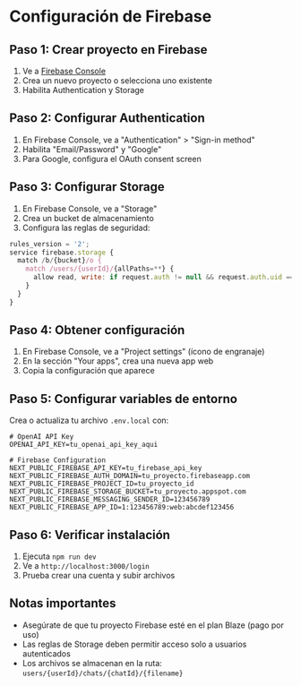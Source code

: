 # Configuración de Firebase

## Paso 1: Crear proyecto en Firebase

1. Ve a [Firebase Console](https://console.firebase.google.com/)
2. Crea un nuevo proyecto o selecciona uno existente
3. Habilita Authentication y Storage

## Paso 2: Configurar Authentication

1. En Firebase Console, ve a "Authentication" > "Sign-in method"
2. Habilita "Email/Password" y "Google"
3. Para Google, configura el OAuth consent screen

## Paso 3: Configurar Storage

1. En Firebase Console, ve a "Storage"
2. Crea un bucket de almacenamiento
3. Configura las reglas de seguridad:

```javascript
rules_version = '2';
service firebase.storage {
  match /b/{bucket}/o {
    match /users/{userId}/{allPaths=**} {
      allow read, write: if request.auth != null && request.auth.uid == userId;
    }
  }
}
```

## Paso 4: Obtener configuración

1. En Firebase Console, ve a "Project settings" (ícono de engranaje)
2. En la sección "Your apps", crea una nueva app web
3. Copia la configuración que aparece

## Paso 5: Configurar variables de entorno

Crea o actualiza tu archivo `.env.local` con:

```env
# OpenAI API Key
OPENAI_API_KEY=tu_openai_api_key_aqui

# Firebase Configuration
NEXT_PUBLIC_FIREBASE_API_KEY=tu_firebase_api_key
NEXT_PUBLIC_FIREBASE_AUTH_DOMAIN=tu_proyecto.firebaseapp.com
NEXT_PUBLIC_FIREBASE_PROJECT_ID=tu_proyecto_id
NEXT_PUBLIC_FIREBASE_STORAGE_BUCKET=tu_proyecto.appspot.com
NEXT_PUBLIC_FIREBASE_MESSAGING_SENDER_ID=123456789
NEXT_PUBLIC_FIREBASE_APP_ID=1:123456789:web:abcdef123456
```

## Paso 6: Verificar instalación

1. Ejecuta `npm run dev`
2. Ve a `http://localhost:3000/login`
3. Prueba crear una cuenta y subir archivos

## Notas importantes

- Asegúrate de que tu proyecto Firebase esté en el plan Blaze (pago por uso)
- Las reglas de Storage deben permitir acceso solo a usuarios autenticados
- Los archivos se almacenan en la ruta: `users/{userId}/chats/{chatId}/{filename}` 